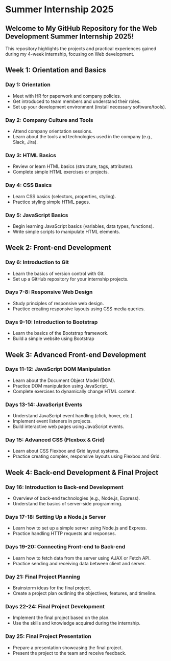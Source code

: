# Summer Internship 2025

## Welcome to My GitHub Repository for the Web Development Summer Internship 2025!
This repository highlights the projects and practical experiences gained during my 4-week internship, focusing on Web development.

## Week 1: Orientation and Basics

### Day 1: Orientation
- Meet with HR for paperwork and company policies.
- Get introduced to team members and understand their roles.
- Set up your development environment (install necessary software/tools).

### Day 2: Company Culture and Tools
- Attend company orientation sessions.
- Learn about the tools and technologies used in the company (e.g., Slack, Jira).

### Day 3: HTML Basics
- Review or learn HTML basics (structure, tags, attributes).
- Complete simple HTML exercises or projects.

### Day 4: CSS Basics
- Learn CSS basics (selectors, properties, styling).
- Practice styling simple HTML pages.

### Day 5: JavaScript Basics
- Begin learning JavaScript basics (variables, data types, functions).
- Write simple scripts to manipulate HTML elements.

## Week 2: Front-end Development

### Day 6: Introduction to Git
- Learn the basics of version control with Git.
- Set up a GitHub repository for your internship projects.

### Days 7-8: Responsive Web Design
- Study principles of responsive web design.
- Practice creating responsive layouts using CSS media queries.

### Days 9-10: Introduction to Bootstrap
- Learn the basics of the Bootstrap framework.
- Build a simple website using Bootstrap

## Week 3: Advanced Front-end Development

### Days 11-12: JavaScript DOM Manipulation
- Learn about the Document Object Model (DOM).
- Practice DOM manipulation using JavaScript.
- Complete exercises to dynamically change HTML content.

### Days 13-14: JavaScript Events
- Understand JavaScript event handling (click, hover, etc.).
- Implement event listeners in projects.
- Build interactive web pages using JavaScript events.

### Day 15: Advanced CSS (Flexbox & Grid)
- Learn about CSS Flexbox and Grid layout systems.
- Practice creating complex, responsive layouts using Flexbox and Grid.
  
## Week 4: Back-end Development & Final Project

### Day 16: Introduction to Back-end Development
- Overview of back-end technologies (e.g., Node.js, Express).
- Understand the basics of server-side programming.

### Days 17-18: Setting Up a Node.js Server
- Learn how to set up a simple server using Node.js and Express.
- Practice handling HTTP requests and responses.

### Days 19-20: Connecting Front-end to Back-end
- Learn how to fetch data from the server using AJAX or Fetch API.
- Practice sending and receiving data between client and server.

### Day 21: Final Project Planning
- Brainstorm ideas for the final project.
- Create a project plan outlining the objectives, features, and timeline.

### Days 22-24: Final Project Development
- Implement the final project based on the plan.
- Use the skills and knowledge acquired during the internship.

### Day 25: Final Project Presentation
- Prepare a presentation showcasing the final project.
- Present the project to the team and receive feedback.  


